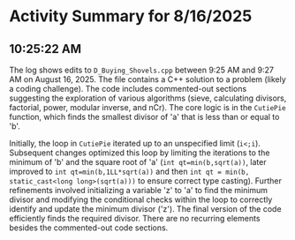 # Activity Summary for 8/16/2025

## 10:25:22 AM
The log shows edits to `D_Buying_Shovels.cpp` between 9:25 AM and 9:27 AM on August 16, 2025.  The file contains a C++ solution to a problem (likely a coding challenge). The code includes commented-out sections suggesting the exploration of various algorithms (sieve, calculating divisors, factorial, power, modular inverse, and nCr).  The core logic is in the `CutiePie` function, which finds the smallest divisor of 'a' that is less than or equal to 'b'.

Initially, the loop in `CutiePie` iterated up to an unspecified limit (`i<;i`).  Subsequent changes optimized this loop by limiting the iterations to the minimum of 'b' and the square root of 'a' (`int qt=min(b,sqrt(a))`, later improved to  `int qt=min(b,1LL*sqrt(a))` and then `int qt = min(b, static_cast<long long>(sqrt(a)))` to ensure correct type casting).  Further refinements involved initializing a variable 'z' to 'a' to find the minimum divisor and modifying the conditional checks within the loop to correctly identify and update the minimum divisor ('z'). The final version of the code efficiently finds the required divisor.  There are no recurring elements besides the commented-out code sections.
